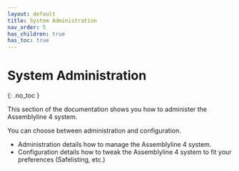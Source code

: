```yaml
---
layout: default
title: System Administration
nav_order: 5
has_children: true
has_toc: true
---
```

# System Administration
{: .no_toc }


This section of the documentation shows you how to administer the Assemblyline 4 system.

You can choose between administration and configuration.
* Administration details how to manage the Assemblyline 4 system.
* Configuration details how to tweak the Assemblyline 4 system to fit your preferences (Safelisting, etc.)
